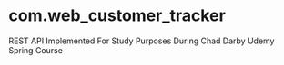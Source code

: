 # com.web_customer_tracker
REST API Implemented For Study Purposes During Chad Darby Udemy Spring Course

